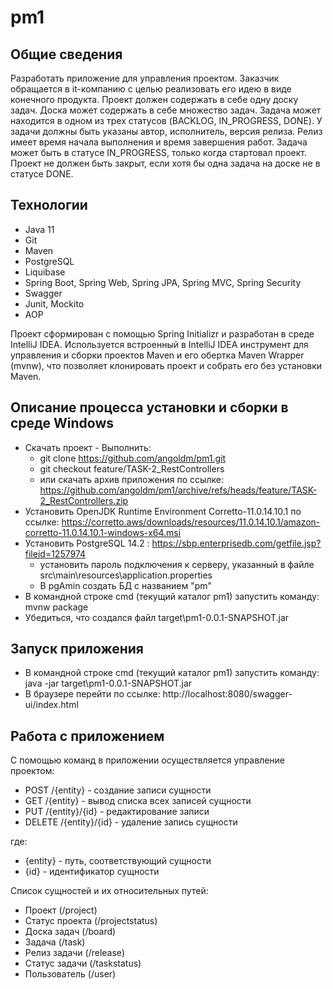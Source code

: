 # pm1
## Общие сведения
Разработать приложение для управления проектом.
Заказчик обращается в it-компанию с целью реализовать его идею в виде
конечного продукта. Проект должен содержать в себе одну доску задач. Доска
может содержать в себе множество задач. Задача может находится в одном из
трех статусов (BACKLOG, IN_PROGRESS, DONE). У задачи должны быть
указаны автор, исполнитель, версия релиза. Релиз имеет время начала
выполнения и время завершения работ.
Задача может быть в статусе IN_PROGRESS, только когда стартовал проект.
Проект не должен быть закрыт, если хотя бы одна задача на доске не в статусе
DONE.
## Технологии
* Java 11
* Git
* Maven
* PostgreSQL
* Liquibase
* Spring Boot, Spring Web, Spring JPA, Spring MVC, Spring Security
* Swagger
* Junit, Mockito
* AOP

Проект сформирован с помощью Spring Initializr и разработан в среде IntelliJ IDEA.
Используется встроенный в IntelliJ IDEA инструмент для управления и сборки проектов Maven и его обертка Maven Wrapper (mvnw), что позволяет клонировать проект и собрать его без установки Maven.
## Описание процесса установки и сборки в среде Windows
* Скачать проект - Выполнить: 
  * git clone https://github.com/angoldm/pm1.git
  * git checkout feature/TASK-2_RestControllers
  * или скачать архив приложения по ссылке: https://github.com/angoldm/pm1/archive/refs/heads/feature/TASK-2_RestControllers.zip
* Установить OpenJDK Runtime Environment Corretto-11.0.14.10.1 по ссылке: https://corretto.aws/downloads/resources/11.0.14.10.1/amazon-corretto-11.0.14.10.1-windows-x64.msi
* Установить PostgreSQL 14.2 : https://sbp.enterprisedb.com/getfile.jsp?fileid=1257974
  * установить пароль подключения к серверу, указанный в файле src\main\resources\application.properties
  * В pgAmin создать БД с названием "pm"
* В командной строке cmd (текущий каталог pm1) запустить команду: mvnw package
* Убедиться, что создался файл target\pm1-0.0.1-SNAPSHOT.jar
## Запуск приложения
* В командной строке cmd (текущий каталог pm1) запустить команду: java -jar target\pm1-0.0.1-SNAPSHOT.jar
* В браузере перейти по ссылке: http://localhost:8080/swagger-ui/index.html
## Работа с приложением
С помощью команд в приложении осуществляется управление проектом:
* POST /{entity} - создание записи сущности
* GET /{entity} - вывод списка всех записей сущности
* PUT /{entity}/{id} - редактирование записи
* DELETE /{entity}/{id} - удаление запись сущности

где: 
* {entity} - путь, соответствующий сущности
* {id} - идентификатор сущности

Список сущностей и их относительных путей:
* Проект (/project)
* Статус проекта (/projectstatus)
* Доска задач (/board)
* Задача (/task)
* Релиз задачи (/release)
* Статус задачи (/taskstatus)
* Пользователь (/user)
